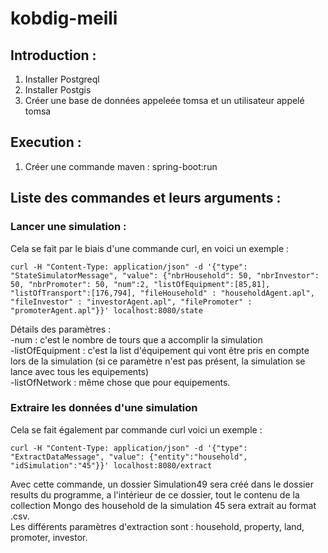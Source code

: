 # kobdig-meili

## Introduction :

1. Installer Postgreql
2. Installer Postgis
3. Créer une base de données appeleée tomsa et un utilisateur appelé tomsa

## Execution :

1. Créer une commande maven : spring-boot:run

## Liste des commandes et leurs arguments :

### Lancer une simulation :

Cela se fait par le biais d'une commande curl, en voici un exemple :
```
curl -H "Content-Type: application/json" -d '{"type": "StateSimulatorMessage", "value": {"nbrHousehold": 50, "nbrInvestor": 50, "nbrPromoter": 50, "num":2, "listOfEquipment":[85,81], "listOfTransport":[176,794], "fileHousehold" : "householdAgent.apl", "fileInvestor" : "investorAgent.apl", "filePromoter" : "promoterAgent.apl"}}' localhost:8080/state
```

Détails des paramètres :  
  -num : c'est le nombre de tours que a accomplir la simulation  
  -listOfEquipment : c'est la list d'équipement qui vont être pris en compte lors de la simulation (si ce paramètre n'est pas présent, la simulation se lance avec tous les equipements)  
  -listOfNetwork : même chose que pour equipements.  
  
 ### Extraire les données d'une simulation
 
 Cela se fait également par commande curl voici un exemple :
```   
curl -H "Content-Type: application/json" -d '{"type": "ExtractDataMessage", "value": {"entity":"household", "idSimulation":"45"}}' localhost:8080/extract  
```

Avec cette commande, un dossier Simulation49 sera créé dans le dossier results du programme, a l'intérieur de ce dossier, tout le contenu de la collection Mongo des household de la simulation 45 sera extrait au format .csv.  
Les différents paramètres d'extraction sont : household, property, land, promoter, investor.
